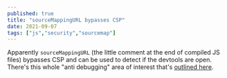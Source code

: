 ```yaml
---
published: true
title: "sourceMappingURL bypasses CSP"
date: 2021-09-07
tags: ["js","security","sourcemap"]
---
```


Apparently `sourceMappingURL` (the little comment at the end of compiled JS
files) bypasses CSP and can be used to detect if the devtools are open. There's
this whole "anti debugging" area of interest that's [outlined
here][anti_debugging].

[anti_debugging]: https://medium.com/@weizmangal/javascript-anti-debugging-some-next-level-sh-t-part-2-abusing-chromium-devtools-scope-pane-b2796c00331d
